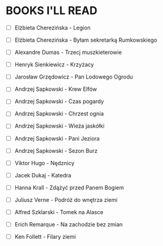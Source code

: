 # BOOKS I'LL READ

- [ ] Elżbieta Cherezińska - Legion
- [ ] Elżbieta Cherezińska - Byłam sekretarką Rumkowskiego
- [ ] Alexandre Dumas - Trzecj muszkieterowie
- [ ] Henryk Sienkiewicz - Krzyżacy
- [ ] Jarosław Grzędowicz - Pan Lodowego Ogrodu
- [ ] Andrzej Sapkowski - Krew Elfów
- [ ] Andrzej Sapkowski - Czas pogardy
- [ ] Andrzej Sapkowski - Chrzest ognia
- [ ] Andrzej Sapkowski - Wieża jaskółki
- [ ] Andrzej Sapkowski - Pani Jeziora
- [ ] Andrzej Sapkowski - Sezon Burz
- [ ] Viktor Hugo - Nędznicy
- [ ] Jacek Dukaj - Katedra
- [ ] Hanna Krall - Zdążyć przed Panem Bogiem
- [ ] Juliusz Verne - Podróż do wnętrza ziemi
- [ ] Alfred Szklarski - Tomek na Alasce
- [ ] Erich Remarque - Na zachodzie bez zmian
- [ ] Ken Follett - Filary ziemi

